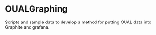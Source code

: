 # OUALGraphing
Scripts and sample data to develop a method for putting OUAL data into Graphite and grafana.
